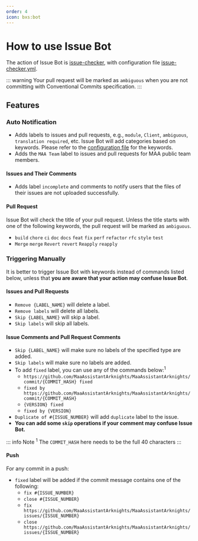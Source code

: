 ```yaml
---
order: 4
icon: bxs:bot
---
```


# How to use Issue Bot

The action of Issue Bot is [issue-checker](https://github.com/zzyyyl/issue-checker), with configuration file [issue-checker.yml](https://github.com/MaaAssistantArknights/MaaAssistantArknights/blob/master/.github/issue-checker.yml).

::: warning
Your pull request will be marked as `ambiguous` when you are not committing with Conventional Commits specification.
:::

## Features

### Auto Notification

- Adds labels to issues and pull requests, e.g., `module`, `Client`, `ambiguous`, `translation required`, etc.
    Issue Bot will add categories based on keywords.
    Please refer to the [configuration file](https://github.com/MaaAssistantArknights/MaaAssistantArknights/blob/master/.github/issue-checker.yml) for the keywords.
- Adds the `MAA Team` label to issues and pull requests for MAA public team members.

#### Issues and Their Comments

- Adds label `incomplete` and comments to notify users that the files of their issues are not uploaded successfully.

#### Pull Request

Issue Bot will check the title of your pull request. Unless the title starts with one of the following keywords, the pull request will be marked as `ambiguous`.

- `build` `chore` `ci` `doc` `docs` `feat` `fix` `perf` `refactor` `rfc` `style` `test`
- `Merge` `merge` `Revert` `revert` `Reapply` `reapply`

### Triggering Manually

It is better to trigger Issue Bot with keywords instead of commands listed below, unless that **you are aware that your action may confuse Issue Bot**.

#### Issues and Pull Requests

- `Remove {LABEL_NAME}` will delete a label.
- `Remove labels` will delete all labels.
- `Skip {LABEL_NAME}` will skip a label.
- `Skip labels` will skip all labels.

#### Issue Comments and Pull Request Comments

- `Skip {LABEL_NAME}` will make sure no labels of the specified type are added.
- `Skip labels` will make sure no labels are added.
- To add `fixed` label, you can use any of the commands below:<sup>1</sup>
  - `https://github.com/MaaAssistantArknights/MaaAssistantArknights/commit/{COMMIT_HASH} fixed`
  - `fixed by https://github.com/MaaAssistantArknights/MaaAssistantArknights/commit/{COMMIT_HASH}`
  - `{VERSION} fixed`
  - `fixed by {VERSION}`
- `Duplicate of #{ISSUE_NUMBER}` will add `duplicate` label to the issue.
- **You can add some `skip` operations if your comment may confuse Issue Bot.**

::: info Note
<sup>1</sup> The `COMMIT_HASH` here needs to be the full 40 characters
:::

#### Push

For any commit in a push:

- `fixed` label will be added if the commit message contains one of the following:
  - `fix #{ISSUE_NUMBER}`
  - `close #{ISSUE_NUMBER}`
  - `fix https://github.com/MaaAssistantArknights/MaaAssistantArknights/issues/{ISSUE_NUMBER}`
  - `close https://github.com/MaaAssistantArknights/MaaAssistantArknights/issues/{ISSUE_NUMBER}`
